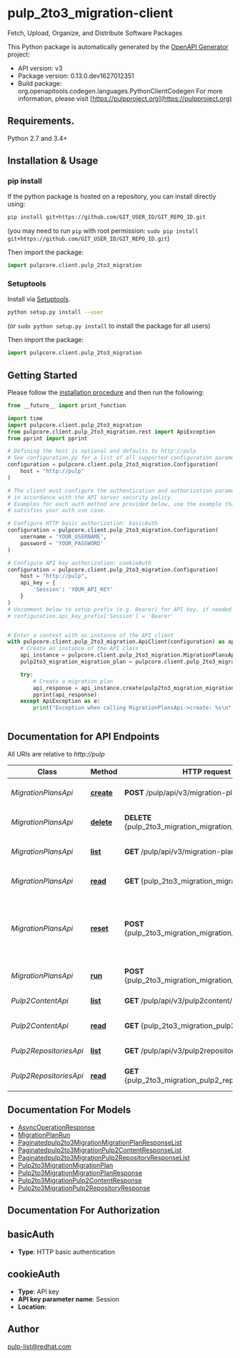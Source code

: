 # pulp_2to3_migration-client
Fetch, Upload, Organize, and Distribute Software Packages

This Python package is automatically generated by the [OpenAPI Generator](https://openapi-generator.tech) project:

- API version: v3
- Package version: 0.13.0.dev1627012351
- Build package: org.openapitools.codegen.languages.PythonClientCodegen
For more information, please visit [https://pulpproject.org](https://pulpproject.org)

## Requirements.

Python 2.7 and 3.4+

## Installation & Usage
### pip install

If the python package is hosted on a repository, you can install directly using:

```sh
pip install git+https://github.com/GIT_USER_ID/GIT_REPO_ID.git
```
(you may need to run `pip` with root permission: `sudo pip install git+https://github.com/GIT_USER_ID/GIT_REPO_ID.git`)

Then import the package:
```python
import pulpcore.client.pulp_2to3_migration
```

### Setuptools

Install via [Setuptools](http://pypi.python.org/pypi/setuptools).

```sh
python setup.py install --user
```
(or `sudo python setup.py install` to install the package for all users)

Then import the package:
```python
import pulpcore.client.pulp_2to3_migration
```

## Getting Started

Please follow the [installation procedure](#installation--usage) and then run the following:

```python
from __future__ import print_function

import time
import pulpcore.client.pulp_2to3_migration
from pulpcore.client.pulp_2to3_migration.rest import ApiException
from pprint import pprint

# Defining the host is optional and defaults to http://pulp
# See configuration.py for a list of all supported configuration parameters.
configuration = pulpcore.client.pulp_2to3_migration.Configuration(
    host = "http://pulp"
)

# The client must configure the authentication and authorization parameters
# in accordance with the API server security policy.
# Examples for each auth method are provided below, use the example that
# satisfies your auth use case.

# Configure HTTP basic authorization: basicAuth
configuration = pulpcore.client.pulp_2to3_migration.Configuration(
    username = 'YOUR_USERNAME',
    password = 'YOUR_PASSWORD'
)

# Configure API key authorization: cookieAuth
configuration = pulpcore.client.pulp_2to3_migration.Configuration(
    host = "http://pulp",
    api_key = {
        'Session': 'YOUR_API_KEY'
    }
)
# Uncomment below to setup prefix (e.g. Bearer) for API key, if needed
# configuration.api_key_prefix['Session'] = 'Bearer'


# Enter a context with an instance of the API client
with pulpcore.client.pulp_2to3_migration.ApiClient(configuration) as api_client:
    # Create an instance of the API class
    api_instance = pulpcore.client.pulp_2to3_migration.MigrationPlansApi(api_client)
    pulp2to3_migration_migration_plan = pulpcore.client.pulp_2to3_migration.Pulp2to3MigrationMigrationPlan() # Pulp2to3MigrationMigrationPlan | 

    try:
        # Create a migration plan
        api_response = api_instance.create(pulp2to3_migration_migration_plan)
        pprint(api_response)
    except ApiException as e:
        print("Exception when calling MigrationPlansApi->create: %s\n" % e)
    
```

## Documentation for API Endpoints

All URIs are relative to *http://pulp*

Class | Method | HTTP request | Description
------------ | ------------- | ------------- | -------------
*MigrationPlansApi* | [**create**](docs/MigrationPlansApi.md#create) | **POST** /pulp/api/v3/migration-plans/ | Create a migration plan
*MigrationPlansApi* | [**delete**](docs/MigrationPlansApi.md#delete) | **DELETE** {pulp_2to3_migration_migration_plan_href} | Delete a migration plan
*MigrationPlansApi* | [**list**](docs/MigrationPlansApi.md#list) | **GET** /pulp/api/v3/migration-plans/ | List migration plans
*MigrationPlansApi* | [**read**](docs/MigrationPlansApi.md#read) | **GET** {pulp_2to3_migration_migration_plan_href} | Inspect a migration plan
*MigrationPlansApi* | [**reset**](docs/MigrationPlansApi.md#reset) | **POST** {pulp_2to3_migration_migration_plan_href}reset/ | Reset Pulp 3 data for plugins specified in the migration plan
*MigrationPlansApi* | [**run**](docs/MigrationPlansApi.md#run) | **POST** {pulp_2to3_migration_migration_plan_href}run/ | Run migration plan
*Pulp2ContentApi* | [**list**](docs/Pulp2ContentApi.md#list) | **GET** /pulp/api/v3/pulp2content/ | List pulp2 contents
*Pulp2ContentApi* | [**read**](docs/Pulp2ContentApi.md#read) | **GET** {pulp_2to3_migration_pulp2_content_href} | Inspect a pulp2 content
*Pulp2RepositoriesApi* | [**list**](docs/Pulp2RepositoriesApi.md#list) | **GET** /pulp/api/v3/pulp2repositories/ | List pulp2 repositorys
*Pulp2RepositoriesApi* | [**read**](docs/Pulp2RepositoriesApi.md#read) | **GET** {pulp_2to3_migration_pulp2_repository_href} | Inspect a pulp2 repository


## Documentation For Models

 - [AsyncOperationResponse](docs/AsyncOperationResponse.md)
 - [MigrationPlanRun](docs/MigrationPlanRun.md)
 - [Paginatedpulp2to3MigrationMigrationPlanResponseList](docs/Paginatedpulp2to3MigrationMigrationPlanResponseList.md)
 - [Paginatedpulp2to3MigrationPulp2ContentResponseList](docs/Paginatedpulp2to3MigrationPulp2ContentResponseList.md)
 - [Paginatedpulp2to3MigrationPulp2RepositoryResponseList](docs/Paginatedpulp2to3MigrationPulp2RepositoryResponseList.md)
 - [Pulp2to3MigrationMigrationPlan](docs/Pulp2to3MigrationMigrationPlan.md)
 - [Pulp2to3MigrationMigrationPlanResponse](docs/Pulp2to3MigrationMigrationPlanResponse.md)
 - [Pulp2to3MigrationPulp2ContentResponse](docs/Pulp2to3MigrationPulp2ContentResponse.md)
 - [Pulp2to3MigrationPulp2RepositoryResponse](docs/Pulp2to3MigrationPulp2RepositoryResponse.md)


## Documentation For Authorization


## basicAuth

- **Type**: HTTP basic authentication


## cookieAuth

- **Type**: API key
- **API key parameter name**: Session
- **Location**: 


## Author

pulp-list@redhat.com


